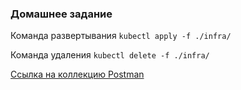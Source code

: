 ### Домашнее задание

Команда развертывания `kubectl apply -f ./infra/`

Команда удаления `kubectl delete -f ./infra/`


[Ссылка на коллекцию Postman](https://api.postman.com/collections/25030056-95baae54-f656-4982-9b04-74b4f8ebb3f6?access_key=PMAT-01HR7T1X626SYX2ED4BTFV4E4F)
